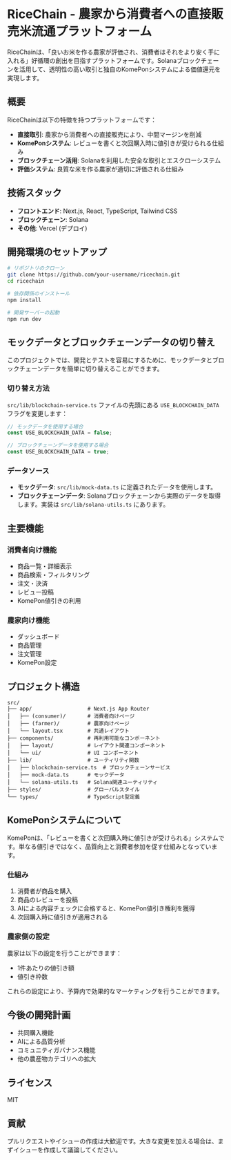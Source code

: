# RiceChain - 農家から消費者への直接販売米流通プラットフォーム

RiceChainは、「良いお米を作る農家が評価され、消費者はそれをより安く手に入れる」好循環の創出を目指すプラットフォームです。Solanaブロックチェーンを活用して、透明性の高い取引と独自のKomePonシステムによる価値還元を実現します。

## 概要

RiceChainは以下の特徴を持つプラットフォームです：

- **直接取引**: 農家から消費者への直接販売により、中間マージンを削減
- **KomePonシステム**: レビューを書くと次回購入時に値引きが受けられる仕組み
- **ブロックチェーン活用**: Solanaを利用した安全な取引とエスクローシステム
- **評価システム**: 良質な米を作る農家が適切に評価される仕組み

## 技術スタック

- **フロントエンド**: Next.js, React, TypeScript, Tailwind CSS
- **ブロックチェーン**: Solana
- **その他**: Vercel (デプロイ)

## 開発環境のセットアップ

```bash
# リポジトリのクローン
git clone https://github.com/your-username/ricechain.git
cd ricechain

# 依存関係のインストール
npm install

# 開発サーバーの起動
npm run dev
```

## モックデータとブロックチェーンデータの切り替え

このプロジェクトでは、開発とテストを容易にするために、モックデータとブロックチェーンデータを簡単に切り替えることができます。

### 切り替え方法

`src/lib/blockchain-service.ts` ファイルの先頭にある `USE_BLOCKCHAIN_DATA` フラグを変更します：

```typescript
// モックデータを使用する場合
const USE_BLOCKCHAIN_DATA = false;

// ブロックチェーンデータを使用する場合
const USE_BLOCKCHAIN_DATA = true;
```

### データソース

- **モックデータ**: `src/lib/mock-data.ts` に定義されたデータを使用します。
- **ブロックチェーンデータ**: Solanaブロックチェーンから実際のデータを取得します。実装は `src/lib/solana-utils.ts` にあります。

## 主要機能

### 消費者向け機能

- 商品一覧・詳細表示
- 商品検索・フィルタリング
- 注文・決済
- レビュー投稿
- KomePon値引きの利用

### 農家向け機能

- ダッシュボード
- 商品管理
- 注文管理
- KomePon設定

## プロジェクト構造

```
src/
├── app/                  # Next.js App Router
│   ├── (consumer)/       # 消費者向けページ
│   ├── (farmer)/         # 農家向けページ
│   └── layout.tsx        # 共通レイアウト
├── components/           # 再利用可能なコンポーネント
│   ├── layout/           # レイアウト関連コンポーネント
│   └── ui/               # UI コンポーネント
├── lib/                  # ユーティリティ関数
│   ├── blockchain-service.ts  # ブロックチェーンサービス
│   ├── mock-data.ts      # モックデータ
│   └── solana-utils.ts   # Solana関連ユーティリティ
├── styles/               # グローバルスタイル
└── types/                # TypeScript型定義
```

## KomePonシステムについて

KomePonは、「レビューを書くと次回購入時に値引きが受けられる」システムです。単なる値引きではなく、品質向上と消費者参加を促す仕組みとなっています。

### 仕組み

1. 消費者が商品を購入
2. 商品のレビューを投稿
3. AIによる内容チェックに合格すると、KomePon値引き権利を獲得
4. 次回購入時に値引きが適用される

### 農家側の設定

農家は以下の設定を行うことができます：

- 1件あたりの値引き額
- 値引き枠数

これらの設定により、予算内で効果的なマーケティングを行うことができます。

## 今後の開発計画

- 共同購入機能
- AIによる品質分析
- コミュニティガバナンス機能
- 他の農産物カテゴリへの拡大

## ライセンス

MIT

## 貢献

プルリクエストやイシューの作成は大歓迎です。大きな変更を加える場合は、まずイシューを作成して議論してください。
